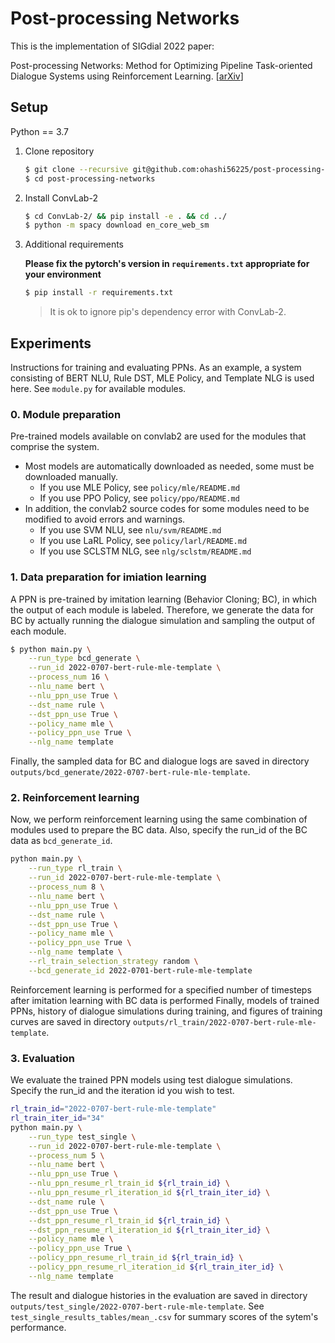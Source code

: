 # Post-processing Networks
This is the implementation of SIGdial 2022 paper:

Post-processing Networks: Method for Optimizing Pipeline Task-oriented Dialogue Systems using Reinforcement Learning. [[arXiv](https://example.com)]

## Setup
Python == 3.7
1. Clone repository
    ```bash
    $ git clone --recursive git@github.com:ohashi56225/post-processing-networks.git
    $ cd post-processing-networks
    ```
2. Install ConvLab-2
    ```bash
    $ cd ConvLab-2/ && pip install -e . && cd ../
    $ python -m spacy download en_core_web_sm
    ```
3. Additional requirements

    **Please fix the pytorch's version in `requirements.txt` appropriate for your environment**
    ```bash
    $ pip install -r requirements.txt
    ```
    > It is ok to ignore pip's dependency error with ConvLab-2.

## Experiments
Instructions for training and evaluating PPNs. As an example, a system consisting of BERT NLU, Rule DST, MLE Policy, and Template NLG is used here. See `module.py` for available modules.

### 0. Module preparation
Pre-trained models available on convlab2 are used for the modules that comprise the system.
- Most models are automatically downloaded as needed, some must be downloaded manually.
    - If you use MLE Policy, see `policy/mle/README.md`
    - If you use PPO Policy, see `policy/ppo/README.md`
- In addition, the convlab2 source codes for some modules need to be modified to avoid errors and warnings.
    - If you use SVM NLU, see `nlu/svm/README.md`
    - If you use LaRL Policy, see `policy/larl/README.md`
    - If you use SCLSTM NLG, see `nlg/sclstm/README.md`

### 1. Data preparation for imiation learning
A PPN is pre-trained by imitation learning (Behavior Cloning; BC), in which the output of each module is labeled. Therefore, we generate the data for BC by actually running the dialogue simulation and sampling the output of each module.
```bash
$ python main.py \
    --run_type bcd_generate \
    --run_id 2022-0707-bert-rule-mle-template \
    --process_num 16 \
    --nlu_name bert \
    --nlu_ppn_use True \
    --dst_name rule \
    --dst_ppn_use True \
    --policy_name mle \
    --policy_ppn_use True \
    --nlg_name template
```
Finally, the sampled data for BC and dialogue logs are saved in directory `outputs/bcd_generate/2022-0707-bert-rule-mle-template`.

### 2. Reinforcement learning
Now, we perform reinforcement learning using the same combination of modules used to prepare the BC data. Also, specify the run_id of the BC data as `bcd_generate_id`.
```bash
python main.py \
    --run_type rl_train \
    --run_id 2022-0707-bert-rule-mle-template \
    --process_num 8 \
    --nlu_name bert \
    --nlu_ppn_use True \
    --dst_name rule \
    --dst_ppn_use True \
    --policy_name mle \
    --policy_ppn_use True \
    --nlg_name template \
    --rl_train_selection_strategy random \
    --bcd_generate_id 2022-0701-bert-rule-mle-template 
```
Reinforcement learning is performed for a specified number of timesteps after imitation learning with BC data is performed
Finally, models of trained PPNs, history of dialogue simulations during training, and figures of training curves are saved in directory `outputs/rl_train/2022-0707-bert-rule-mle-template`.

### 3. Evaluation
We evaluate the trained PPN models using test dialogue simulations. Specify the run_id and the iteration id you wish to test.
```bash
rl_train_id="2022-0707-bert-rule-mle-template"
rl_train_iter_id="34"
python main.py \
    --run_type test_single \
    --run_id 2022-0707-bert-rule-mle-template \
    --process_num 5 \
    --nlu_name bert \
    --nlu_ppn_use True \
    --nlu_ppn_resume_rl_train_id ${rl_train_id} \
    --nlu_ppn_resume_rl_iteration_id ${rl_train_iter_id} \
    --dst_name rule \
    --dst_ppn_use True \
    --dst_ppn_resume_rl_train_id ${rl_train_id} \
    --dst_ppn_resume_rl_iteration_id ${rl_train_iter_id} \
    --policy_name mle \
    --policy_ppn_use True \
    --policy_ppn_resume_rl_train_id ${rl_train_id} \
    --policy_ppn_resume_rl_iteration_id ${rl_train_iter_id} \
    --nlg_name template 
```
The result and dialogue histories in the evaluation are saved in directory `outputs/test_single/2022-0707-bert-rule-mle-template`. See `test_single_results_tables/mean_.csv` for summary scores of the sytem's performance.
